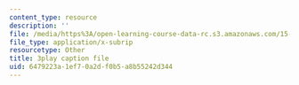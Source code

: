 ```yaml
---
content_type: resource
description: ''
file: /media/https%3A/open-learning-course-data-rc.s3.amazonaws.com/15-401-finance-theory-i-fall-2008/6479223a1ef70a2df0b5a8b55242d344_P03PfYgNjmw.srt
file_type: application/x-subrip
resourcetype: Other
title: 3play caption file
uid: 6479223a-1ef7-0a2d-f0b5-a8b55242d344
---
```

